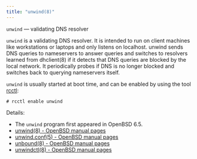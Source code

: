 ```yaml
---
title: "unwind(8)"
---
```


`unwind` — validating DNS resolver

`unwind` is a validating DNS resolver. It is intended to run on client
machines like workstations or laptops and only listens on localhost.
unwind sends DNS queries to nameservers to answer queries and
switches to resolvers learned from dhclient(8) if it detects that
DNS queries are blocked by the local network. It periodically probes
if DNS is no longer blocked and switches back to querying nameservers
itself.

`unwind` is usually started at boot time, and can be enabled by 
using the tool [rcctl](/fact/rcctl):

`# rcctl enable unwind`

Details:

* The `unwind` program first appeared in OpenBSD 6.5.
* [unwind(8) - OpenBSD manual pages](http://man.openbsd.org/unwind.8)
* [unwind.conf(5) - OpenBSD manual pages](http://man.openbsd.org/unwind.conf.5)
* [unbound(8) - OpenBSD manual pages](http://man.openbsd.org/unbound.8)
* [unwindctl(8) - OpenBSD manual pages](http://man.openbsd.org/unwindctl.8)
